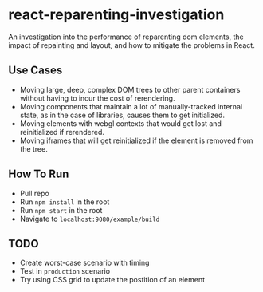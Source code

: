 # react-reparenting-investigation

An investigation into the performance of reparenting dom elements, the impact of repainting and layout, and how to mitigate the problems in React.

## Use Cases

- Moving large, deep, complex DOM trees to other parent containers without having to incur the cost of rerendering.
- Moving components that maintain a lot of manually-tracked internal state, as in the case of libraries, causes them to get initialized.
- Moving elements with webgl contexts that would get lost and reinitialized if rerendered.
- Moving iframes that will get reinitialized if the element is removed from the tree.

## How To Run

- Pull repo
- Run `npm install` in the root
- Run `npm start` in the root
- Navigate to `localhost:9080/example/build`

## TODO

- Create worst-case scenario with timing
- Test in `production` scenario
- Try using CSS grid to update the postition of an element
